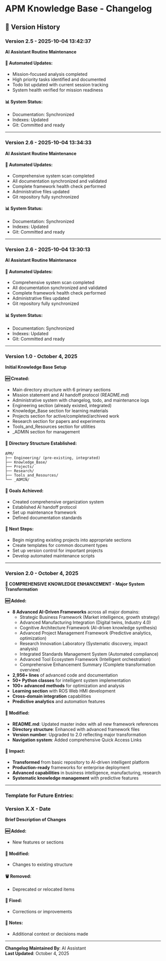 # APM Knowledge Base - Changelog

## 📅 Version History

### Version 2.5 - 2025-10-04 13:42:37
**AI Assistant Routine Maintenance**

#### 🤖 Automated Updates:
- Mission-focused analysis completed
- High priority tasks identified and documented
- Todo list updated with current session tracking
- System health verified for mission readiness

#### 📊 System Status:
- Documentation: Synchronized
- Indexes: Updated
- Git: Committed and ready

---


### Version 2.6 - 2025-10-04 13:34:33
**AI Assistant Routine Maintenance**

#### 🤖 Automated Updates:
- Comprehensive system scan completed
- All documentation synchronized and validated
- Complete framework health check performed
- Administrative files updated
- Git repository fully synchronized

#### 📊 System Status:
- Documentation: Synchronized
- Indexes: Updated
- Git: Committed and ready

---


### Version 2.6 - 2025-10-04 13:30:13
**AI Assistant Routine Maintenance**

#### 🤖 Automated Updates:
- Comprehensive system scan completed
- All documentation synchronized and validated
- Complete framework health check performed
- Administrative files updated
- Git repository fully synchronized

#### 📊 System Status:
- Documentation: Synchronized
- Indexes: Updated
- Git: Committed and ready

---


### Version 1.0 - October 4, 2025
**Initial Knowledge Base Setup**

#### 🆕 Created:
- Main directory structure with 6 primary sections
- Mission statement and AI handoff protocol (README.md)
- Administrative system with changelog, todo, and maintenance logs
- Engineering section (already existed, integrated)
- Knowledge_Base section for learning materials
- Projects section for active/completed/archived work
- Research section for papers and experiments
- Tools_and_Resources section for utilities
- _ADMIN section for management

#### 📁 Directory Structure Established:
```
APM/
├── Engineering/ (pre-existing, integrated)
├── Knowledge_Base/
├── Projects/
├── Research/
├── Tools_and_Resources/
└── _ADMIN/
```

#### 🎯 Goals Achieved:
- Created comprehensive organization system
- Established AI handoff protocol
- Set up maintenance framework
- Defined documentation standards

#### 🔄 Next Steps:
- Begin migrating existing projects into appropriate sections
- Create templates for common document types
- Set up version control for important projects
- Develop automated maintenance scripts

---

### Version 2.0 - October 4, 2025
**🚀 COMPREHENSIVE KNOWLEDGE ENHANCEMENT - Major System Transformation**

#### 🆕 Added:
- **8 Advanced AI-Driven Frameworks** across all major domains:
  - Strategic Business Framework (Market intelligence, growth strategy)
  - Advanced Manufacturing Integration (Digital twins, Industry 4.0)
  - Cognitive Architecture Framework (AI-driven knowledge synthesis)
  - Advanced Project Management Framework (Predictive analytics, optimization)
  - Research Innovation Laboratory (Systematic discovery, impact analysis)
  - Integrated Standards Management System (Automated compliance)
  - Advanced Tool Ecosystem Framework (Intelligent orchestration)
  - Comprehensive Enhancement Summary (Complete transformation overview)
- **2,956+ lines** of advanced code and documentation
- **50+ Python classes** for intelligent system implementation
- **100+ advanced methods** for optimization and analysis
- **Learning section** with ROS Web HMI development
- **Cross-domain integration** capabilities
- **Predictive analytics** and automation features

#### 🔄 Modified:
- **README.md**: Updated master index with all new framework references
- **Directory structure**: Enhanced with advanced framework files
- **Version number**: Upgraded to 2.0 reflecting major transformation
- **Navigation system**: Added comprehensive Quick Access Links

#### 🎯 Impact:
- **Transformed** from basic repository to AI-driven intelligent platform
- **Production-ready** frameworks for enterprise deployment
- **Advanced capabilities** in business intelligence, manufacturing, research
- **Systematic knowledge management** with predictive features

---

### Template for Future Entries:

### Version X.X - Date
**Brief Description of Changes**

#### 🆕 Added:
- New features or sections

#### 🔄 Modified:
- Changes to existing structure

#### 🗑️ Removed:
- Deprecated or relocated items

#### 🐛 Fixed:
- Corrections or improvements

#### 📝 Notes:
- Additional context or decisions made

---

**Changelog Maintained By**: AI Assistant  
**Last Updated**: October 4, 2025